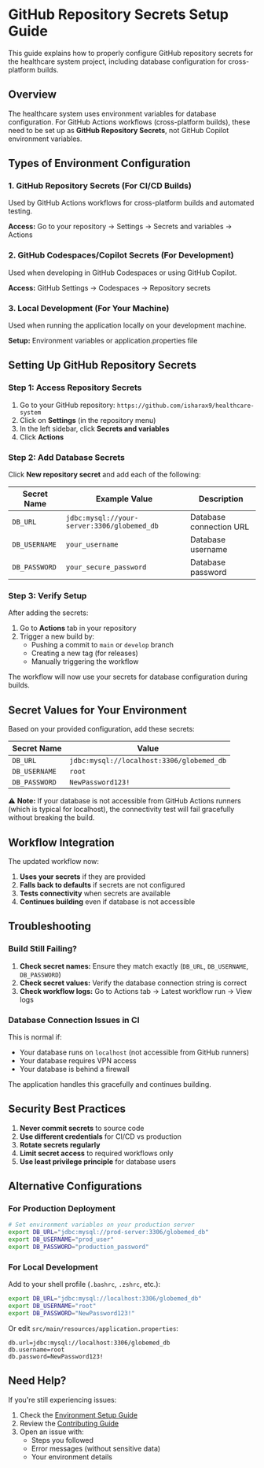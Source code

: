 # GitHub Repository Secrets Setup Guide

This guide explains how to properly configure GitHub repository secrets for the healthcare system project, including database configuration for cross-platform builds.

## Overview

The healthcare system uses environment variables for database configuration. For GitHub Actions workflows (cross-platform builds), these need to be set up as **GitHub Repository Secrets**, not GitHub Copilot environment variables.

## Types of Environment Configuration

### 1. **GitHub Repository Secrets** (For CI/CD Builds)
Used by GitHub Actions workflows for cross-platform builds and automated testing.

**Access:** Go to your repository → Settings → Secrets and variables → Actions

### 2. **GitHub Codespaces/Copilot Secrets** (For Development)
Used when developing in GitHub Codespaces or using GitHub Copilot.

**Access:** GitHub Settings → Codespaces → Repository secrets

### 3. **Local Development** (For Your Machine)
Used when running the application locally on your development machine.

**Setup:** Environment variables or application.properties file

## Setting Up GitHub Repository Secrets

### Step 1: Access Repository Secrets

1. Go to your GitHub repository: `https://github.com/isharax9/healthcare-system`
2. Click on **Settings** (in the repository menu)
3. In the left sidebar, click **Secrets and variables**
4. Click **Actions**

### Step 2: Add Database Secrets

Click **New repository secret** and add each of the following:

| Secret Name | Example Value | Description |
|-------------|---------------|-------------|
| `DB_URL` | `jdbc:mysql://your-server:3306/globemed_db` | Database connection URL |
| `DB_USERNAME` | `your_username` | Database username |
| `DB_PASSWORD` | `your_secure_password` | Database password |

### Step 3: Verify Setup

After adding the secrets:

1. Go to **Actions** tab in your repository
2. Trigger a new build by:
   - Pushing a commit to `main` or `develop` branch
   - Creating a new tag (for releases)
   - Manually triggering the workflow

The workflow will now use your secrets for database configuration during builds.

## Secret Values for Your Environment

Based on your provided configuration, add these secrets:

| Secret Name | Value |
|-------------|-------|
| `DB_URL` | `jdbc:mysql://localhost:3306/globemed_db` |
| `DB_USERNAME` | `root` |
| `DB_PASSWORD` | `NewPassword123!` |

⚠️ **Note:** If your database is not accessible from GitHub Actions runners (which is typical for localhost), the connectivity test will fail gracefully without breaking the build.

## Workflow Integration

The updated workflow now:

1. **Uses your secrets** if they are provided
2. **Falls back to defaults** if secrets are not configured
3. **Tests connectivity** when secrets are available
4. **Continues building** even if database is not accessible

## Troubleshooting

### Build Still Failing?

1. **Check secret names:** Ensure they match exactly (`DB_URL`, `DB_USERNAME`, `DB_PASSWORD`)
2. **Check secret values:** Verify the database connection string is correct
3. **Check workflow logs:** Go to Actions tab → Latest workflow run → View logs

### Database Connection Issues in CI

This is normal if:
- Your database runs on `localhost` (not accessible from GitHub runners)
- Your database requires VPN access
- Your database is behind a firewall

The application handles this gracefully and continues building.

## Security Best Practices

1. **Never commit secrets** to source code
2. **Use different credentials** for CI/CD vs production
3. **Rotate secrets regularly**
4. **Limit secret access** to required workflows only
5. **Use least privilege principle** for database users

## Alternative Configurations

### For Production Deployment

```bash
# Set environment variables on your production server
export DB_URL="jdbc:mysql://prod-server:3306/globemed_db"
export DB_USERNAME="prod_user"
export DB_PASSWORD="production_password"
```

### For Local Development

Add to your shell profile (`.bashrc`, `.zshrc`, etc.):

```bash
export DB_URL="jdbc:mysql://localhost:3306/globemed_db"
export DB_USERNAME="root"
export DB_PASSWORD="NewPassword123!"
```

Or edit `src/main/resources/application.properties`:

```properties
db.url=jdbc:mysql://localhost:3306/globemed_db
db.username=root
db.password=NewPassword123!
```

## Need Help?

If you're still experiencing issues:

1. Check the [Environment Setup Guide](ENVIRONMENT_SETUP.md)
2. Review the [Contributing Guide](CONTRIBUTING.md)
3. Open an issue with:
   - Steps you followed
   - Error messages (without sensitive data)
   - Your environment details